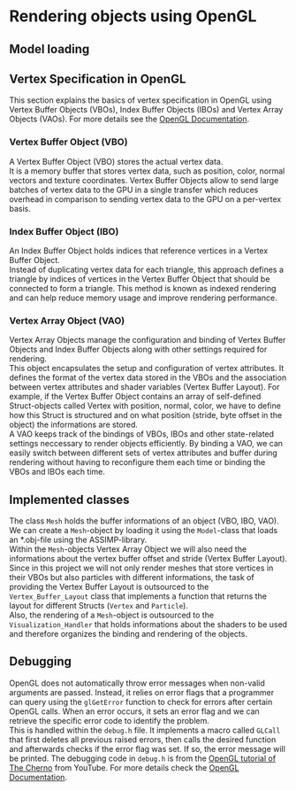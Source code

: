 # Rendering objects using OpenGL

## Model loading

## Vertex Specification in OpenGL

This section explains the basics of vertex specification in OpenGL using Vertex Buffer Objects (VBOs), Index Buffer Objects (IBOs) and Vertex Array Objects (VAOs). For more details see the [OpenGL Documentation](https://www.khronos.org/opengl/wiki/Vertex_Specification).

### Vertex Buffer Object (VBO)

A Vertex Buffer Object (VBO) stores the actual vertex data.  
It is a memory buffer that stores vertex data, such as position, color, normal vectors and texture coordinates. Vertex Buffer Objects allow to send large batches of vertex data to the GPU in a single transfer which reduces overhead in comparison to sending vertex data to the GPU on a per-vertex basis.

### Index Buffer Object (IBO)

An Index Buffer Object holds indices that reference vertices in a Vertex Buffer Object.  
Instead of duplicating vertex data for each triangle, this approach defines a triangle by indices of vertices in the Vertex Buffer Object that should be connected to form a triangle. This method is known as indexed rendering and can help reduce memory usage and improve rendering performance.

### Vertex Array Object (VAO)

Vertex Array Objects manage the configuration and binding of Vertex Buffer Objects and Index Buffer Objects along with other settings required for rendering.  
This object encapsulates the setup and configuration of vertex attributes. It defines the format of the vertex data stored in the VBOs and the association between vertex attributes and shader variables (Vertex Buffer Layout). For example, if the Vertex Buffer Object contains an array of self-defined Struct-objects called Vertex with position, normal, color, we have to define how this Struct is structured and on what position (stride, byte offset in the object) the informations are stored.  
A VAO keeps track of the bindings of VBOs, IBOs and other state-related settings neccessary to render objects efficiently. By binding a VAO, we can easily switch between different sets of vertex attributes and buffer during rendering without having to reconfigure them each time or binding the VBOs and IBOs each time.

## Implemented classes

The class `Mesh` holds the buffer informations of an object (VBO, IBO, VAO). We can create a `Mesh`-object by loading it using the `Model`-class that loads an *.obj-file using the ASSIMP-library.  
Within the `Mesh`-objects Vertex Array Object we will also need the informations about the vertex buffer offset and stride (Vertex Buffer Layout). Since in this project we will not only render meshes that store vertices in their VBOs but also particles with different informations, the task of providing the Vertex Buffer Layout is outsourced to the `Vertex_Buffer_Layout` class that implements a function that returns the layout for different Structs (`Vertex` and `Particle`).  
Also, the rendering of a `Mesh`-object is outsourced to the `Visualization_Handler` that holds informations about the shaders to be used and therefore organizes the binding and rendering of the objects.

## Debugging

OpenGL does not automatically throw error messages when non-valid arguments are passed. Instead, it relies on error flags that a programmer can query using the `glGetError` function to check for errors after certain OpenGL calls. When an error occurs, it sets an error flag and we can retrieve the specific error code to identify the problem.  
This is handled within the `debug.h` file. It implements a macro called `GLCall` that first deletes all previous raised errors, then calls the desired function and afterwards checks if the error flag was set. If so, the error message will be printed. The debugging code in `debug.h` is from the [OpenGL tutorial of The Cherno](https://www.youtube.com/playlist?list=PLlrATfBNZ98foTJPJ_Ev03o2oq3-GGOS2) from YouTube.
For more details check the [OpenGL Documentation](https://www.khronos.org/opengl/wiki/Debug_Output).